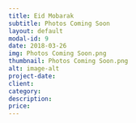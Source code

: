 ```yaml
---
title: Eid Mobarak
subtitle: Photos Coming Soon
layout: default
modal-id: 9
date: 2018-03-26
img: Photos Coming Soon.png
thumbnail: Photos Coming Soon.png
alt: image-alt
project-date: 
client: 
category: 
description:  
price: 
---
```

